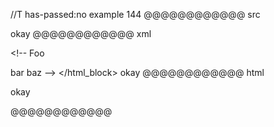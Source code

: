 //T has-passed:no
example 144
@@@@@@@@@@@@ src
<!-- Foo

bar
   baz -->
okay
@@@@@@@@@@@@ xml
<?xml version="1.0" encoding="UTF-8"?>
<!DOCTYPE document SYSTEM "CommonMark.dtd">
<document xmlns="http://commonmark.org/xml/1.0">
  <html_block>&lt;!-- Foo

bar
   baz --&gt;
</html_block>
  <paragraph>
    <text>okay</text>
  </paragraph>
</document>
@@@@@@@@@@@@ html
<!-- Foo

bar
   baz -->
<p>okay</p>
@@@@@@@@@@@@
